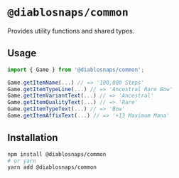 # `@diablosnaps/common`

Provides utility functions and shared types.

## Usage

```ts
import { Game } from '@diablosnaps/common';

Game.getItemName(...) // => '100,000 Steps'
Game.getItemTypeLine(...) // => 'Ancestral Rare Bow'
Game.getItemVariantText(...) // => 'Ancestral'
Game.getItemQualityText(...) // => 'Rare'
Game.getItemTypeText(...) // => 'Bow'
Game.getItemAffixText(...) // => '+13 Maximum Mana'
```

## Installation

```sh
npm install @diablosnaps/common
# or yarn
yarn add @diablosnaps/common
```
